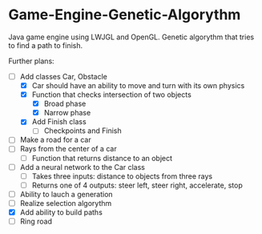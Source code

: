 # Game-Engine-Genetic-Algorythm
Java game engine using LWJGL and OpenGL. Genetic algorythm that tries to find a path to finish.

Further plans:
* [ ] Add classes Car, Obstacle
  * [x] Car should have an ability to move and turn with its own physics
  * [x] Function that checks intersection of two objects
    * [x] Broad phase
    * [x] Narrow phase 
  * [x] Add Finish class
    *[ ] Checkpoints and Finish
* [ ] Make a road for a car 
* [ ] Rays from the center of a car
  * [ ] Function that returns distance to an object
* [ ] Add a neural network to the Car class
  * [ ] Takes three inputs: distance to objects from three rays
  * [ ] Returns one of 4 outputs: steer left, steer right, accelerate, stop
* [ ] Ability to lauch a generation
* [ ] Realize selection algorythm
* [x] Add ability to build paths
* [ ] Ring road
